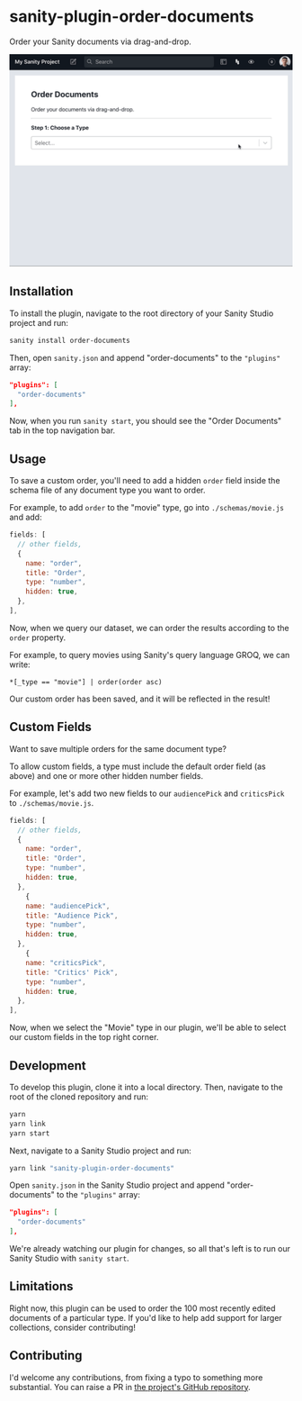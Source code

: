 # sanity-plugin-order-documents

Order your Sanity documents via drag-and-drop.

![sanity-plugin-order-documents example](./example.gif)

## Installation

To install the plugin, navigate to the root directory of your Sanity Studio project and run:

```sh
sanity install order-documents
```

Then, open `sanity.json` and append "order-documents" to the `"plugins"` array:

```json
"plugins": [
  "order-documents"
],
```

Now, when you run `sanity start`, you should see the "Order Documents" tab in the top navigation bar.

## Usage

To save a custom order, you'll need to add a hidden `order` field inside the schema file of any document type you want to order.

For example, to add `order` to the "movie" type, go into `./schemas/movie.js` and add:

```js
fields: [
  // other fields,
  {
    name: "order",
    title: "Order",
    type: "number",
    hidden: true,
  },
],
```

Now, when we query our dataset, we can order the results according to the `order` property.

For example, to query movies using Sanity's query language GROQ, we can write:

```groq
*[_type == "movie"] | order(order asc)
```

Our custom order has been saved, and it will be reflected in the result!

## Custom Fields

Want to save multiple orders for the same document type?

To allow custom fields, a type must include the default order field (as above) and one or more other hidden number fields.

For example, let's add two new fields to our `audiencePick` and `criticsPick` to `./schemas/movie.js`.

```js
fields: [
  // other fields,
  {
    name: "order",
    title: "Order",
    type: "number",
    hidden: true,
  },
    {
    name: "audiencePick",
    title: "Audience Pick",
    type: "number",
    hidden: true,
  },
    {
    name: "criticsPick",
    title: "Critics' Pick",
    type: "number",
    hidden: true,
  },
],
```

Now, when we select the "Movie" type in our plugin, we'll be able to select our custom fields in the top right corner.

## Development

To develop this plugin, clone it into a local directory. Then, navigate to the root of the cloned repository and run:

```sh
yarn
yarn link
yarn start
```

Next, navigate to a Sanity Studio project and run:

```sh
yarn link "sanity-plugin-order-documents"
```

Open `sanity.json` in the Sanity Studio project and append "order-documents" to the `"plugins"` array:

```json
"plugins": [
  "order-documents"
],
```

We're already watching our plugin for changes, so all that's left is to run our Sanity Studio with `sanity start`.

## Limitations

Right now, this plugin can be used to order the 100 most recently edited documents of a particular type. If you'd like to help add support for larger collections, consider contributing!

## Contributing

I'd welcome any contributions, from fixing a typo to something more substantial. You can raise a PR in [the project's GitHub repository](https://github.com/BretCameron/sanity-plugin-order-documents).
